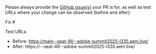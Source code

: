 Please always provide the [GitHub issue(s)](../issues) your PR is for, as well as test URLs where your change can be observed (before and after):

Fix #<gh-issue-id>

Test URLs:
- Before: https://main--seat-46--adobe-summit2025-l335.aem.live/
- After: https://<branch>--seat-46--adobe-summit2025-l335.aem.live/
